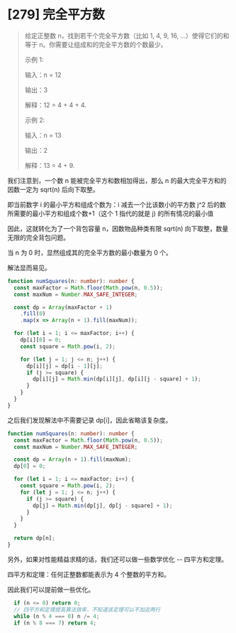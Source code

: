 # [279] 完全平方数

> 给定正整数 n，找到若干个完全平方数（比如 1, 4, 9, 16, ...）使得它们的和等于 n。你需要让组成和的完全平方数的个数最少。
>
> 示例 1:
>
> 输入：n = 12
>
> 输出：3
>
> 解释：12 = 4 + 4 + 4.
>
> 示例 2:
>
> 输入：n = 13
>
> 输出：2
>
> 解释：13 = 4 + 9.

我们注意到，一个数 n 能被完全平方和数相加得出，那么 n 的最大完全平方和的因数一定为 sqrt(n) 后向下取整。

即当前数字 i 的最小平方和组成个数为：i 减去一个比该数小的平方数 j^2 后的数所需要的最小平方和组成个数+1（这个 1 指代的就是 j) 的所有情况的最小值

因此，这就转化为了一个背包容量 n，因数物品种类有限 sqrt(n) 向下取整，数量无限的完全背包问题。

当 n 为 0 时，显然组成其的完全平方数的最小数量为 0 个。

解法显而易见。

```ts
function numSquares(n: number): number {
  const maxFactor = Math.floor(Math.pow(n, 0.5));
  const maxNum = Number.MAX_SAFE_INTEGER;

  const dp = Array(maxFactor + 1)
    .fill(0)
    .map(x => Array(n + 1).fill(maxNum));

  for (let i = 1; i <= maxFactor; i++) {
    dp[i][0] = 0;
    const square = Math.pow(i, 2);

    for (let j = 1; j <= n; j++) {
      dp[i][j] = dp[i - 1][j];
      if (j >= square) {
        dp[i][j] = Math.min(dp[i][j], dp[i][j - square] + 1);
      }
    }
  }
}
```

之后我们发现解法中不需要记录 dp[i]，因此省略该复杂度。

```ts
function numSquares(n: number): number {
  const maxFactor = Math.floor(Math.pow(n, 0.5));
  const maxNum = Number.MAX_SAFE_INTEGER;

  const dp = Array(n + 1).fill(maxNum);
  dp[0] = 0;

  for (let i = 1; i <= maxFactor; i++) {
    const square = Math.pow(i, 2);
    for (let j = 1; j <= n; j++) {
      if (j >= square) {
        dp[j] = Math.min(dp[j], dp[j - square] + 1);
      }
    }
  }

  return dp[n];
}
```

另外，如果对性能精益求精的话，我们还可以做一些数学优化 -- 四平方和定理。

四平方和定理：任何正整数都能表示为 4 个整数的平方和。

因此我们可以提前做一些优化。

```ts
  if (n <= 0) return 0;
  // 四平方和定理提高算法效率，不知道该定理可以不加这两行
  while (n % 4 === 0) n /= 4;
  if (n % 8 === 7) return 4;
```
